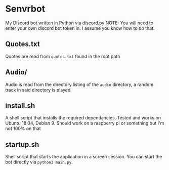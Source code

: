 # Senvrbot
My Discord bot written in Python via discord.py
NOTE: You will need to enter your own discord bot token in. I assume you know how to do that.
## Quotes.txt
Quotes are read from `quotes.txt` found in the root path

## Audio/
Audio is read from the directory listing of the `audio` directory, a random track in said directory is played 

## install.sh
A shell script that installs the required dependancies. Tested and works on Ubuntu 18.04, Debian 9. Should work on a raspberry pi or something but I'm not 100% on that
## startup.sh
Shell script that starts the application in a screen session. You can start the bot directly via `python3 main.py`.
